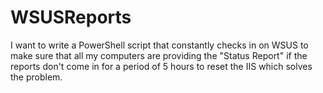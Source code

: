 # WSUSReports
I want to write a PowerShell script that constantly checks in on WSUS to make sure that all my computers are providing the "Status Report" if the reports don't come in for a period of 5 hours to reset the IIS which solves the problem. 
